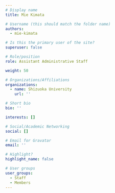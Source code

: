 ```yaml
---
# Display name
title: Mie Kimata

# Username (this should match the folder name)
authors:
  - mie-kimata

# Is this the primary user of the site?
superuser: false

# Role/position
role: Assistant Administrative Staff

weight: 50

# Organizations/Affiliations
organizations:
  - name: Shizuoka University
    url: ''

# Short bio
bio: ''

interests: []

# Social/Academic Networking
social: []

# Email for Gravatar
email: ''

# Highlight?
highlight_name: false

# User groups
user_groups:
  - Staff
  - Members
---
```

